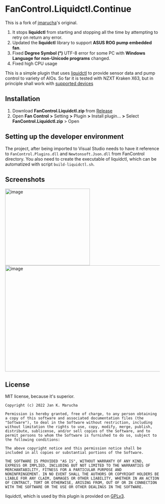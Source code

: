 # FanControl.Liquidctl.Continue

This is a fork of [jmarucha](https://github.com/jmarucha/FanControl.Liquidctl)'s original.
1. It stops **liquidctl** from starting and stopping all the time by attempting to retry on return any error.
2. Updated the **liquidctl** library to support **ASUS ROG pump embedded fan**.
3. Fixed **Degree Symbol (°)** UTF-8 error for some PC with **Windows Language for non-Unicode programs** changed.
4. Fixed high CPU usage

This is a simple plugin that uses [liquidctl](https://github.com/liquidctl/liquidctl) to provide sensor data and pump control to variety of AIOs. So far it is tested with NZXT Kraken X63, but in principle shall work with [supported devices](https://github.com/liquidctl/liquidctl#supported-devices)

## Installation

1. Download **FanControl.Liquidctl.zip** from [Release](https://github.com/chaixshot/FanControl.Liquidctl.Continue/releases/latest)
2. Open **Fan Control** **>** Setting **>** Plugin **>** Install plugin... **>** Select **FanControl.Liquidctl.zip** > Open

## Setting up the developer environment

The project, after being imported to Visual Studio needs to have it reference to `FanControl.Plugins.dll` and `Newtonsoft.Json.dll` from FanControl directory. You also need to create the executable of liquidctl, which can be automatized with script `build-liquidctl.sh`.

## Screenshots

<img width="276" height="250" alt="image" src="https://github.com/user-attachments/assets/66c1135e-44a3-42c5-9d6b-df8c905845a1" />
<img width="570" height="346" alt="image" src="https://github.com/user-attachments/assets/3a787ac6-6296-4339-ba02-227d0db309e2" />

## License
MIT license, because it's superior.
```
Copyright (c) 2022 Jan K. Marucha

Permission is hereby granted, free of charge, to any person obtaining
a copy of this software and associated documentation files (the
"Software"), to deal in the Software without restriction, including
without limitation the rights to use, copy, modify, merge, publish,
distribute, sublicense, and/or sell copies of the Software, and to
permit persons to whom the Software is furnished to do so, subject to
the following conditions:

The above copyright notice and this permission notice shall be
included in all copies or substantial portions of the Software.

THE SOFTWARE IS PROVIDED "AS IS", WITHOUT WARRANTY OF ANY KIND,
EXPRESS OR IMPLIED, INCLUDING BUT NOT LIMITED TO THE WARRANTIES OF
MERCHANTABILITY, FITNESS FOR A PARTICULAR PURPOSE AND
NONINFRINGEMENT. IN NO EVENT SHALL THE AUTHORS OR COPYRIGHT HOLDERS BE
LIABLE FOR ANY CLAIM, DAMAGES OR OTHER LIABILITY, WHETHER IN AN ACTION
OF CONTRACT, TORT OR OTHERWISE, ARISING FROM, OUT OF OR IN CONNECTION
WITH THE SOFTWARE OR THE USE OR OTHER DEALINGS IN THE SOFTWARE.
```

liquidctl, which is used by this plugin is provided on [GPLv3](https://github.com/liquidctl/liquidctl/blob/main/LICENSE.txt).
